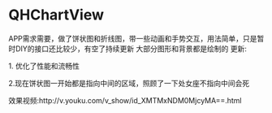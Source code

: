 # QHChartView
APP需求需要，做了饼状图和折线图，带一些动画和手势交互，用法简单，只是暂时DIY的接口还比较少，有空了持续更新
大部分图形和背景都是绘制的 
更新:<p>1. 优化了性能和流畅性
<p>2.现在饼状图一开始都是指向中间的区域，照顾了一下处女座不指向中间会死
<p>效果视频:http://v.youku.com/v_show/id_XMTMxNDM0MjcyMA==.html
